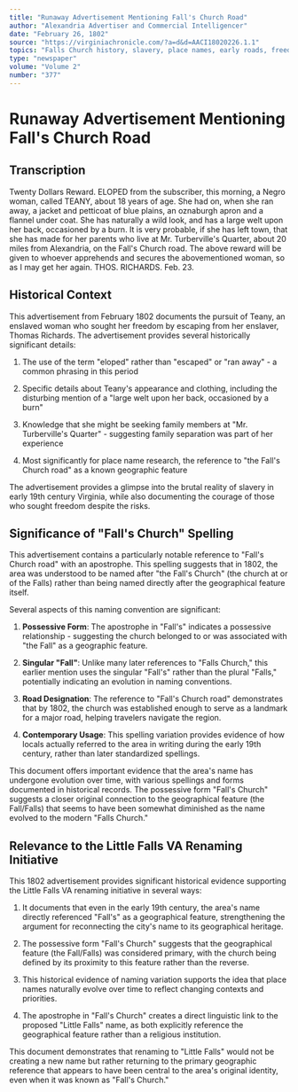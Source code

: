 ```yaml
---
title: "Runaway Advertisement Mentioning Fall's Church Road"
author: "Alexandria Advertiser and Commercial Intelligencer"
date: "February 26, 1802"
source: "https://virginiachronicle.com/?a=d&d=AACI18020226.1.1"
topics: "Falls Church history, slavery, place names, early roads, freedom seeking, colonial era, Thomas Richards"
type: "newspaper"
volume: "Volume 2"
number: "377"
---
```


# Runaway Advertisement Mentioning Fall's Church Road

## Transcription

Twenty Dollars Reward.
ELOPED from the subscriber, this morning, a Negro woman, called
TEANY,
about 18 years of age. She had on, when she ran away, a jacket and petticoat of blue plains, an oznaburgh apron and a flannel under coat. She has naturally a wild look, and has a large welt upon her back, occasioned by a burn. It is very probable, if she has left town, that she has made for her parents who live at Mr. Turberville's Quarter, about 20 miles from Alexandria, on the Fall's Church road. The above reward will be given to whoever apprehends and secures the abovementioned woman, so as I may get her again.
THOS. RICHARDS.
Feb. 23.

## Historical Context

This advertisement from February 1802 documents the pursuit of Teany, an enslaved woman who sought her freedom by escaping from her enslaver, Thomas Richards. The advertisement provides several historically significant details:

1. The use of the term "eloped" rather than "escaped" or "ran away" - a common phrasing in this period

2. Specific details about Teany's appearance and clothing, including the disturbing mention of a "large welt upon her back, occasioned by a burn"

3. Knowledge that she might be seeking family members at "Mr. Turberville's Quarter" - suggesting family separation was part of her experience

4. Most significantly for place name research, the reference to "the Fall's Church road" as a known geographic feature

The advertisement provides a glimpse into the brutal reality of slavery in early 19th century Virginia, while also documenting the courage of those who sought freedom despite the risks.

## Significance of "Fall's Church" Spelling

This advertisement contains a particularly notable reference to "Fall's Church road" with an apostrophe. This spelling suggests that in 1802, the area was understood to be named after "the Fall's Church" (the church at or of the Falls) rather than being named directly after the geographical feature itself.

Several aspects of this naming convention are significant:

1. **Possessive Form**: The apostrophe in "Fall's" indicates a possessive relationship - suggesting the church belonged to or was associated with "the Fall" as a geographic feature.

2. **Singular "Fall"**: Unlike many later references to "Falls Church," this earlier mention uses the singular "Fall's" rather than the plural "Falls," potentially indicating an evolution in naming conventions.

3. **Road Designation**: The reference to "Fall's Church road" demonstrates that by 1802, the church was established enough to serve as a landmark for a major road, helping travelers navigate the region.

4. **Contemporary Usage**: This spelling variation provides evidence of how locals actually referred to the area in writing during the early 19th century, rather than later standardized spellings.

This document offers important evidence that the area's name has undergone evolution over time, with various spellings and forms documented in historical records. The possessive form "Fall's Church" suggests a closer original connection to the geographical feature (the Fall/Falls) that seems to have been somewhat diminished as the name evolved to the modern "Falls Church."

## Relevance to the Little Falls VA Renaming Initiative

This 1802 advertisement provides significant historical evidence supporting the Little Falls VA renaming initiative in several ways:

1. It documents that even in the early 19th century, the area's name directly referenced "Fall's" as a geographical feature, strengthening the argument for reconnecting the city's name to its geographical heritage.

2. The possessive form "Fall's Church" suggests that the geographical feature (the Fall/Falls) was considered primary, with the church being defined by its proximity to this feature rather than the reverse.

3. This historical evidence of naming variation supports the idea that place names naturally evolve over time to reflect changing contexts and priorities.

4. The apostrophe in "Fall's Church" creates a direct linguistic link to the proposed "Little Falls" name, as both explicitly reference the geographical feature rather than a religious institution.

This document demonstrates that renaming to "Little Falls" would not be creating a new name but rather returning to the primary geographic reference that appears to have been central to the area's original identity, even when it was known as "Fall's Church." 